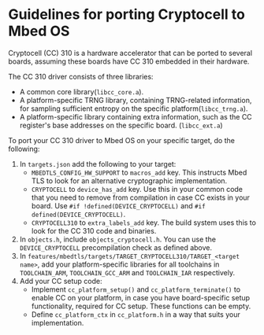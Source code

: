 # Guidelines for porting Cryptocell to Mbed OS

Cryptocell (CC) 310 is a hardware accelerator that can be ported to several boards, assuming these boards have CC 310 embedded in their hardware.

The CC 310 driver consists of three libraries:

* A common core library(`libcc_core.a`).
* A platform-specific TRNG library, containing TRNG-related information, for sampling sufficient entropy on the specific platform(`libcc_trng.a`).
* A platform-specific library containing extra information, such as the CC register's base addresses on the specific board. (`libcc_ext.a`)

To port your CC 310 driver to Mbed OS on your specific target, do the following:

1. In `targets.json` add the following  to your target:
 	* `MBEDTLS_CONFIG_HW_SUPPORT` to `macros_add` key. This instructs Mbed TLS to look for an alternative cryptographic implementation.
 	* `CRYPTOCELL` to `device_has_add` key. Use this in your common code that you need to remove from compilation in case CC exists in your board. Use `#if !defined(DEVICE_CRYPTOCELL)` and  `#if defined(DEVICE_CRYPTOCELL)`.
 	* `CRYPTOCELL310` to `extra_labels_add` key. The build system uses this to look for the CC 310 code and binaries.
1. In `objects.h`, include `objects_cryptocell.h`. You can use the `DEVICE_CRYPTOCELL` precompilation check as defined above.
1. In `features/mbedtls/targets/TARGET_CRYPTOCELL310/TARGET_<target name>`, add your platform-specific libraries for all toolchains in `TOOLCHAIN_ARM`, `TOOLCHAIN_GCC_ARM` and `TOOLCHAIN_IAR` respectively.
1. Add your CC setup code:
	* Implement `cc_platform_setup()` and `cc_platform_terminate()` to enable CC on your platform, in case you have board-specific setup functionality, required for CC setup. These functions can be empty.
	* Define `cc_platform_ctx` in `cc_platform.h` in a way that suits your implementation.
 

